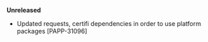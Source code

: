 **Unreleased**
* Updated requests, certifi dependencies in order to use platform packages [PAPP-31096]
